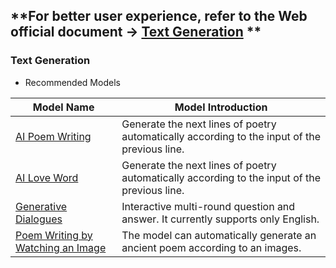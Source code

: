 ## **For better user experience, refer to the Web official document -> [Text Generation](https://www.paddlepaddle.org.cn/hublist) **

### Text Generation

- Recommended Models

| Model Name                                                   | Model Introduction                                           |
| ------------------------------------------------------------ | ------------------------------------------------------------ |
| [AI Poem Writing](https://www.paddlepaddle.org.cn/hubdetail?name=ernie_gen_poetry&en_category=TextGeneration) | Generate the next lines of poetry automatically according to the input of the previous line. |
| [AI Love Word](https://www.paddlepaddle.org.cn/hubdetail?name=ernie_gen_lover_words&en_category=TextGeneration) | Generate the next lines of poetry automatically according to the input of the previous line. |
| [Generative Dialogues](https://www.paddlepaddle.org.cn/hubdetail?name=plato2_en_large&en_category=TextGeneration) | Interactive multi-round question and answer. It currently supports only English. |
| [Poem Writing by Watching an Image](https://www.paddlepaddle.org.cn/hubdetail?name=reading_pictures_writing_poems&en_category=TextGeneration) | The model can automatically generate an ancient poem according to an images. |
